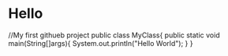 # Hello
//My first githueb project
public class MyClass{
  public static void main(String[]args){
    System.out.println("Hello World");
  }
}
